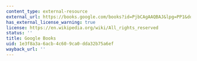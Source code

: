 ```yaml
---
content_type: external-resource
external_url: https://books.google.com/books?id=PjbCAgAAQBAJ&lpg=PP1&dq=death%20in%20venice&pg=PP1#v=onepage&q&f=false
has_external_license_warning: true
license: https://en.wikipedia.org/wiki/All_rights_reserved
status: ''
title: Google Books
uid: 1e3f8a3a-6acb-4c60-9ca0-dda32b75a6ef
wayback_url: ''
---
```

